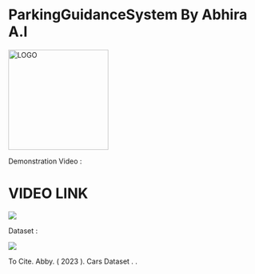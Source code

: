 # ParkingGuidanceSystem By Abhira A.I

<img width="200" alt="LOGO" src="https://github.com/abby1712/ParkingGuidanceSystem/assets/72368959/2fd444a1-b95f-4ead-9ad5-4b6dc90c5ea3">


Demonstration Video : 

# VIDEO LINK
<a href="https://youtu.be/Ylt108M4sy0">
    <img src="https://cdn.icon-icons.com/icons2/2530/PNG/512/youtube_button_icon_151827.png" style="max-width: 20px; max-height: 20px;"></img>
</a>

<br>


Dataset : 

<a href="https://universe.roboflow.com/abby/cars-ggvem">
    <img src="https://app.roboflow.com/images/download-dataset-badge.svg" style="max-width: 20px; max-height: 20px;"></img>
</a>


To Cite. 
Abby. ( 2023 ). Cars Dataset . . 
